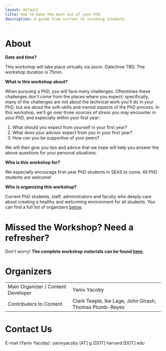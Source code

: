 ```yaml
---
layout: default
title: How to make the most out of your PhD
description: A guide from current to incoming students
---
```



# About

**Date and time?**

This workshop will take place virtually via zoom. 
Date/time TBD.
The workshop duration is 75min. 


**What is this workshop about?**

When pursuing a PhD, you will face many challenges.
Oftentimes these challenges don't come from the places where you expect;
specifically, many of the challenges are not about the technical work you'll do in your PhD,
but are about the soft-skills and mental aspects of the PhD process.
In this workshop, we'll go over three sources of stress you may encounter in your PhD,
and especially within your first year:

1. What should you expect from yourself in your first year?
2. What does your advisor expect from you in your first year?
3. How can you be supportive of your peers?

We will then give you tips and advice that we hope will help you
answer the above questions for your personal situations. 

**Who is this workshop for?**

We especially encourage first-year PhD students in SEAS to come. All PhD students are welcome!

**Who is organizing this workshop?**

Current PhD students, staff, administrators and faculty who deeply care about
creating a healthy and welcoming environment for all students. 
You can find a full list of organizers [below](#organizers).


# Missed the Workshop? Need a refresher?

Don't worry! **The complete workshop materials can be found [here](./guide.html).**


# Organizers    

<table>
<tbody>
<tr>
<td>Main Organizer / Content Developer</td>
<td>Yaniv Yacoby</td>
</tr>
<tr>
<td>Contributers to Content</td>
<td>Clark Teeple, Ike Lage, John Girash, Thomas Plumb-Reyes</td>
</tr>
</tbody>
</table>



# Contact Us

E-mail (Yaniv Yacoby): yanivyacoby [AT] g [DOT] harvard [DOT] edu
